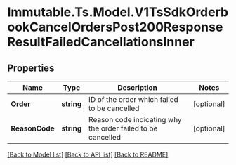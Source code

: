# Immutable.Ts.Model.V1TsSdkOrderbookCancelOrdersPost200ResponseResultFailedCancellationsInner

## Properties

Name | Type | Description | Notes
------------ | ------------- | ------------- | -------------
**Order** | **string** | ID of the order which failed to be cancelled | [optional] 
**ReasonCode** | **string** | Reason code indicating why the order failed to be cancelled | [optional] 

[[Back to Model list]](../README.md#documentation-for-models) [[Back to API list]](../README.md#documentation-for-api-endpoints) [[Back to README]](../README.md)

